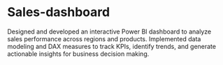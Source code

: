 # Sales-dashboard
Designed and developed an interactive Power BI dashboard to analyze sales performance across regions and products. Implemented data modeling and DAX measures to track KPIs, identify trends, and generate actionable insights for business decision making.
